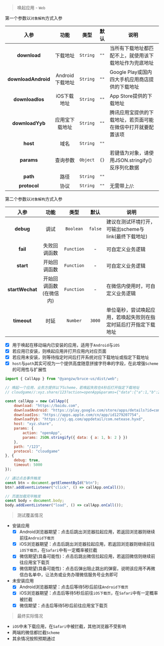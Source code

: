 > 唤起应用 - `Web`

第一个参数以`对象解构`方式入参

入参|功能|类型|默认|说明
:-:|:-:|:-:|:-:|-
**download**|下载地址|`String`|`""`|当所有下载地址都匹配不上，就使用该下载地址作为兜底地址
**downloadAndroid**|Android下载地址|`String`|`""`|Google Play或国内四大手机应用商店提供的下载地址
**downloadIos**|iOS下载地址|`String`|`""`|App Store提供的下载地址
**downloadYyb**|应用宝下载地址|`String`|`""`|腾讯应用宝提供的下载地址，若页面可能在微信中打开就要配置该项
**host**|域名|`String`|`""`
**params**|查询参数|`Object`|`{}`|若键值为对象，请使用JSON.stringify()反序列化数据
**path**|路径|`String`|`""`
**protocol**|协议|`String`|`""`|无需带上//:

第二个参数以`对象解构`方式入参

入参|功能|类型|默认|说明
:-:|:-:|:-:|:-:|-
**debug**|调试|`Boolean`|`false`|建议在测试环境打开，可输出scheme与link(最终下载地址)
**fail**|失败回调函数|`Function`|-|可自定义业务逻辑
**start**|开始回调函数|`Function`|-|可自定义业务逻辑
**startWechat**|开始回调函数(在微信内)|`Function`|-|在微信内使用时，可自定义业务逻辑
**timeout**|时延|`Number`|`3000`|单位毫秒，尝试唤起应用，若唤起失败则在指定时延后打开指定下载地址

- [x] 用于唤起在移动端内已安装的应用，适用于`Android`与`iOS`
- [x] 若应用已安装，则唤起应用并打开应用内对应页面
- [x] 若应用未安装，则等待指定时间后打开系统对应下载地址或指定下载地址
- [x] `host`与`path`其实可视为一个提供高度随意拼接字符串的字段，在此增强`Scheme`的可用性与扩展性

```js
import { CallApp } from "@yangzw/bruce-us/dist/web";

// 唤起一个应用，业务方提供以下Scheme，若唤起失败在4秒后打开指定下载地址
// cloudgame//:xyz.share/123?action=openApp&params={"data":{"a":1,"b":2}}

const callApp = new CallApp({
	download: "https://baidu.com",
	downloadAndroid: "https://play.google.com/store/apps/details?id=com.netease.ko&hl=zh&gl=cn",
	downloadIos: "https://apps.apple.com/cn/app/id1279207754",
	downloadYyb: "https://sj.qq.com/appdetail/com.netease.hyxd",
	host: "xyz.share",
	params: {
		action: "openApp",
		params: JSON.stringify({ data: { a: 1, b: 2 } })
	},
	path: "/123",
	protocol: "cloudgame"
}, {
	debug: true,
	timeout: 5000
});

// 通过点击事件触发
const btn = document.getElementById("btn");
btn?.addEventListener("click", () => callApp.onCall());

// 页面加载完毕触发
const body = document.body;
body.addEventListener("load", () => callApp.onCall());
```

> 测试覆盖情况

- 安装应用
	- [x] Android浏览器期望：点击后跳出浏览器拉起应用，若返回浏览器则继续前往`Android下载页`
	- [x] iOS浏览器期望：点击后跳出浏览器拉起应用，若返回浏览器则继续前往`iOS下载页`，在`Safari`中有一定概率被拦截
	- [x] 微信期望(具备可能性)：点击后跳出微信拉起应用，若返回微信则继续前往应用宝下载页
	- [x] 微信期望(具备可能性)：点击后弹出阻止跳出的弹窗，说明该应用不再微信白名单中，让法务或业务办理微信服务号业务即可
- 未安装应用
	- [x] Android浏览器期望：点击后等待5秒后前往`Android下载页`
	- [x] iOS浏览器期望：点击后等待5秒后前往`iOS下载页`，在`Safari`中有一定概率被拦截
	- [x] 微信期望：点击后等待5秒后前往应用宝下载页

> 最终实际情况

- `iOS`中未下载应用，在`Safari`中被拦截，其他浏览器不受影响
- 两端的微信都拦截`Scheme`
- 其余情况按照预期通过